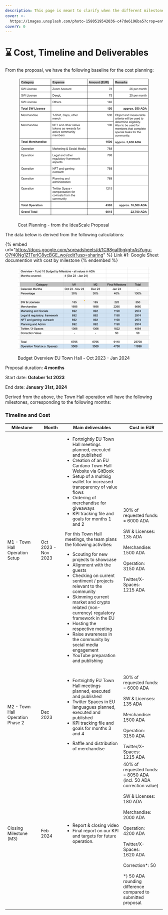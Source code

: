 ```yaml
---
description: This page is meant to clarify when the different milestones are planned.
cover: >-
  https://images.unsplash.com/photo-1580519542036-c47de6196ba5?crop=entropy&cs=srgb&fm=jpg&ixid=M3wxOTcwMjR8MHwxfHNlYXJjaHw0fHxtb25leXxlbnwwfHx8fDE2OTYzNDc4NDR8MA&ixlib=rb-4.0.3&q=85
coverY: 0
---
```


# ⌛ Cost, Timeline and Deliverables

From the proposal, we have the following baseline for the cost planning:

<figure><img src="../../.gitbook/assets/Screenshot 2023-10-02 at 12.51.07.png" alt=""><figcaption><p>Cost Planning - from the IdeaScale Proposal</p></figcaption></figure>



The data below is derived from the following calculations:

{% embed url="https://docs.google.com/spreadsheets/d/1C98gaRhgkghrAsYugu-O7f40Ng1Z1TerIC8ycBGE_wo/edit?usp=sharing" %}
Link #1: Google Sheet documention with cost by milestone
{% endembed %}

<figure><img src="../../.gitbook/assets/Screenshot 2023-10-02 at 12.49.12.png" alt=""><figcaption><p>Budget Overview EU Town Hall - Oct 2023 - Jan 2024</p></figcaption></figure>

Proposal duration: **4 months**

Start date: **October 1st 2023**

End date: **January 31st, 2024**

Derived from the above, the Town Hall operation will have the following milestones, corresponding to the following months:



### Timeline and Cost

<table><thead><tr><th width="168">Milestone</th><th width="118">Month</th><th width="349">Main deliverables</th><th width="206">Cost in EUR</th></tr></thead><tbody><tr><td>M1 - Town Hall Operation Setup</td><td>Oct 2023 - Nov 2023</td><td><ul><li>Fortnightly EU Town Hall meetings planned, executed and published</li><li>Creation of an EU Cardano Town Hall Website via GitBook </li><li>Setup of a multisig wallet for increased transparency of value flows</li><li>Ordering of merchandise for giveaways</li><li>KPI tracking file and goals for months 1 and 2</li></ul><p></p><p>For this Town Hall meetings, the team plans the following activities:</p><ul><li>Scouting for new projects to showcase</li><li>Alignment with the guests</li><li>Checking on current sentiment / projects relevant to the community</li><li>Skimming current market and crypto related (non-currency) regulatory framework in the EU</li><li>Hosting the respective meeting</li><li>Raise awareness in the community by social media engagement</li><li>YouTube preparation and publishing</li></ul></td><td>30% of requested funds: <br>= 6000 ADA<br><br>SW &#x26; Licenses: <br>135 ADA<br><br>Merchandise:<br>1500 ADA<br><br>Operation:<br>3150 ADA<br><br>Twitter/X-Spaces:<br>1215 ADA</td></tr><tr><td>M2 - Town Hall Operation Phase 2</td><td>Dec 2023</td><td><ul><li>Fortnightly EU Town Hall meetings planned, executed and published</li><li>Twitter Spaces in EU languagues planned, executed and published</li><li>KPI tracking file and goals for months 3 and 4</li></ul><ul><li>Raffle and distribution of merchandise</li></ul></td><td><br>30% of requested funds: <br>= 6000 ADA<br><br>SW &#x26; Licenses: <br>135 ADA<br><br>Merchandise:<br>1500 ADA<br><br>Operation:<br>3150 ADA<br><br>Twitter/X-Spaces:<br>1215 ADA</td></tr><tr><td>Closing Milestone (M3)</td><td>Feb 2024</td><td><ul><li>Report &#x26; closing video</li><li>Final report on our KPI and targets for future operation. </li></ul></td><td>40% of requested funds: <br>= 8050 ADA<br>(incl. 50 ADA correction value)<br><br>SW &#x26; Licenses: <br>180 ADA<br><br>Merchandise:<br>2000 ADA<br><br>Operation:<br>4200 ADA<br><br>Twitter/X-Spaces:<br>1620 ADA<br><br>Correction*: 50<br><br>*) 50 ADA rounding difference compared to submitted proposal.</td></tr><tr><td></td><td></td><td></td><td></td></tr><tr><td></td><td></td><td></td><td></td></tr></tbody></table>

